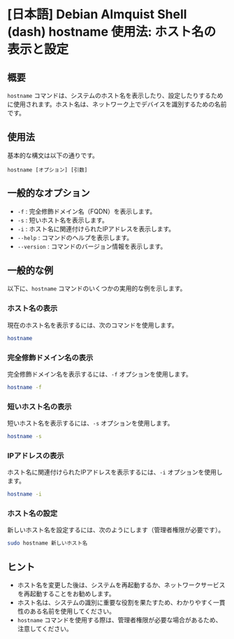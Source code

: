 # [日本語] Debian Almquist Shell (dash) hostname 使用法: ホスト名の表示と設定

## 概要
`hostname` コマンドは、システムのホスト名を表示したり、設定したりするために使用されます。ホスト名は、ネットワーク上でデバイスを識別するための名前です。

## 使用法
基本的な構文は以下の通りです。

```
hostname [オプション] [引数]
```

## 一般的なオプション
- `-f` : 完全修飾ドメイン名（FQDN）を表示します。
- `-s` : 短いホスト名を表示します。
- `-i` : ホスト名に関連付けられたIPアドレスを表示します。
- `--help` : コマンドのヘルプを表示します。
- `--version` : コマンドのバージョン情報を表示します。

## 一般的な例
以下に、`hostname` コマンドのいくつかの実用的な例を示します。

### ホスト名の表示
現在のホスト名を表示するには、次のコマンドを使用します。

```sh
hostname
```

### 完全修飾ドメイン名の表示
完全修飾ドメイン名を表示するには、`-f` オプションを使用します。

```sh
hostname -f
```

### 短いホスト名の表示
短いホスト名を表示するには、`-s` オプションを使用します。

```sh
hostname -s
```

### IPアドレスの表示
ホスト名に関連付けられたIPアドレスを表示するには、`-i` オプションを使用します。

```sh
hostname -i
```

### ホスト名の設定
新しいホスト名を設定するには、次のようにします（管理者権限が必要です）。

```sh
sudo hostname 新しいホスト名
```

## ヒント
- ホスト名を変更した後は、システムを再起動するか、ネットワークサービスを再起動することをお勧めします。
- ホスト名は、システムの識別に重要な役割を果たすため、わかりやすく一貫性のある名前を使用してください。
- `hostname` コマンドを使用する際は、管理者権限が必要な場合があるため、注意してください。